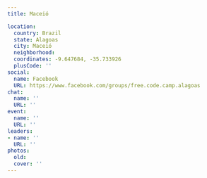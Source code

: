 ```yaml
---
title: Maceió

location:
  country: Brazil
  state: Alagoas
  city: Maceió
  neighborhood: 
  coordinates: -9.647684, -35.733926
  plusCode: ''
social:
  name: Facebook
  URL: https://www.facebook.com/groups/free.code.camp.alagoas
chat:
  name: ''
  URL: ''
event:
  name: ''
  URL: ''
leaders:
- name: ''
  URL: ''
photos:
  old: 
  cover: ''
---
```

